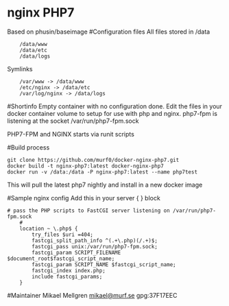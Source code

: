 # nginx PHP7
Based on phusin/baseimage
#Configuration files
All files stored in /data

```
    /data/www
    /data/etc
    /data/logs
```
Symlinks
```
    /var/www -> /data/www
    /etc/nginx -> /data/etc
    /var/log/nginx -> /data/logs
```

#Shortinfo
Empty container with no configuration done. Edit the files in your docker container volume to setup for use with php and nginx. php7-fpm is listening at the socket /var/run/php7-fpm.sock

PHP7-FPM and NGINX starts via runit scripts

#Build process
```
git clone https://github.com/murf0/docker-nginx-php7.git
docker build -t nginx-php7:latest docker-nginx-php7
docker run -v /data:/data -P nginx-php7:latest --name php7test
```

This will pull the latest php7 nightly and install in a new docker image

#Sample nginx config
Add this in your  server { } block
```
# pass the PHP scripts to FastCGI server listening on /var/run/php7-fpm.sock
    #
    location ~ \.php$ {
        try_files $uri =404;
        fastcgi_split_path_info ^(.+\.php)(/.+)$;
        fastcgi_pass unix:/var/run/php7-fpm.sock;
        fastcgi_param SCRIPT_FILENAME $document_root$fastcgi_script_name;
        fastcgi_param SCRIPT_NAME $fastcgi_script_name;
        fastcgi_index index.php;
        include fastcgi_params;
    }   
```


#Maintainer
Mikael Mellgren <mikael@murf.se> gpg:37F17EEC